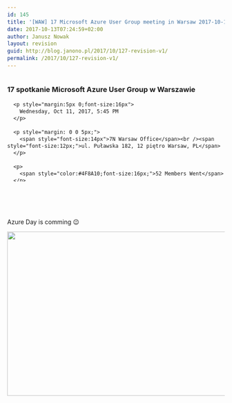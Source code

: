 ```yaml
---
id: 145
title: '[WAW] 17 Microsoft Azure User Group meeting in Warsaw 2017-10-11'
date: 2017-10-13T07:24:59+02:00
author: Janusz Nowak
layout: revision
guid: http://blog.janono.pl/2017/10/127-revision-v1/
permalink: /2017/10/127-revision-v1/
---
```

<div class="llorix-one-lite-video-container">
  <div id="meetup_oembed" style="height:286px">
    <div style="max-height:246px;overflow:hidden">
      <h3>
        17 spotkanie Microsoft Azure User Group w Warszawie
      </h3>
      
      <p style="margin:5px 0;font-size:16px">
        Wednesday, Oct 11, 2017, 5:45 PM
      </p>
      
      <p style="margin: 0 0 5px;">
        <span style="font-size:14px">7N Warsaw Office</span><br /><span style="font-size:12px;">ul. Puławska 182, 12 piętro Warsaw, PL</span>
      </p>
      
      <p>
        <span style="color:#4F8A10;font-size:16px;">52 Members Went</span>
      </p>
      
      <div style="margin:5px 0 10px" class="mu_clearfix">
        <div class="photo">
          <img src="https://secure.meetupstatic.com/photos/member/2/4/9/4/thumb_262509364.jpeg" />
        </div>
        
        <div class="photo">
          <img src="https://secure.meetupstatic.com/photos/member/8/a/9/thumb_255002217.jpeg" />
        </div>
        
        <div class="photo">
          <img src="https://secure.meetupstatic.com/photos/member/d/d/7/9/thumb_244076697.jpeg" />
        </div>
        
        <div class="photo">
          <img src="https://secure.meetupstatic.com/photos/member/4/a/8/c/thumb_262099084.jpeg" />
        </div>
        
        <div class="photo">
          <img src="https://secure.meetupstatic.com/photos/member/c/b/d/a/thumb_241792186.jpeg" />
        </div>
        
        <div class="photo">
          <img src="https://secure.meetupstatic.com/photos/member/8/3/4/5/thumb_270453605.jpeg" />
        </div>
        
        <div class="photo">
          <img src="https://secure.meetupstatic.com/photos/member/3/e/3/8/thumb_242955928.jpeg" />
        </div>
        
        <div class="photo">
          <img src="https://secure.meetupstatic.com/photos/member/e/8/2/e/thumb_271259438.jpeg" />
        </div>
        
        <div class="photo">
          <img src="https://secure.meetupstatic.com/photos/member/d/3/0/c/thumb_249834028.jpeg" />
        </div>
        
        <div class="photo">
          <img src="https://secure.meetupstatic.com/photos/member/9/c/4/2/thumb_118180002.jpeg" />
        </div>
        
        <div class="photo">
          <img src="https://secure.meetupstatic.com/photos/member/8/2/f/3/thumb_266013523.jpeg" />
        </div>
        
        <div class="photo">
          <img src="https://secure.meetupstatic.com/photos/member/b/a/b/2/thumb_266987794.jpeg" />
        </div></p>
      </div>
      
      <p style="line-height:16px">
        Hej Grupowicze! Kolejny miesiąc nastał, więc wypada spotkać się i porozmawiać o chmurach! Spotykamy się jak zwykle w siedzibie firmy 7N już za tydzień11 października o 17:45! Na scenie stanie Michał Smereczyński ze swoją sesją o Azure Metadata API dla maszyn wirtualnych. Będę też ja, Emil &#8211; poopowiadamy sobie chwilę o nowościach chmurowych po Ignit&#8230;
      </p></p>
    </div>
    
    <p style="margin:10px 0 0;">
      <a href="https://www.meetup.com/Microsoft-Azure-Users-Group-Poland/events/243942157/" target="_blank" class="mu_button"><strong>Check out this Meetup &rarr;</strong></a>
    </p>
  </div>
</div>

&nbsp;

Azure Day is comming 😉

<img class="wp-image-142 alignnone" src="/wp-content/uploads/2017/10/WAW-17-Microsoft-Azure-User-Group-meeting-in-Warsaw-2017-10-11-300x192.png" alt="" width="594" height="380" srcset="/wp-content/uploads/2017/10/WAW-17-Microsoft-Azure-User-Group-meeting-in-Warsaw-2017-10-11-300x192.png 300w, /wp-content/uploads/2017/10/WAW-17-Microsoft-Azure-User-Group-meeting-in-Warsaw-2017-10-11-768x491.png 768w, /wp-content/uploads/2017/10/WAW-17-Microsoft-Azure-User-Group-meeting-in-Warsaw-2017-10-11-1024x654.png 1024w, /wp-content/uploads/2017/10/WAW-17-Microsoft-Azure-User-Group-meeting-in-Warsaw-2017-10-11.png 1316w" sizes="(max-width: 594px) 100vw, 594px" />